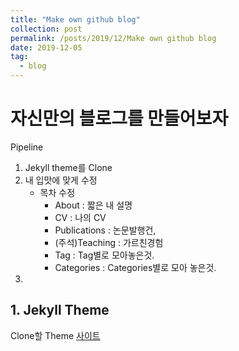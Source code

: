 ```yaml
---
title: "Make own github blog"
collection: post
permalink: /posts/2019/12/Make own github blog
date: 2019-12-05
tag:
  - blog
---
```

# 자신만의  블로그를 만들어보자

Pipeline
1. Jekyll theme를 Clone
2. 내 입맛에 맞게 수정
	-  목차 수정
		- About : 짧은 내 설명
		- CV : 나의 CV
		- Publications : 논문발행건,
		- (주석)Teaching : 가르친경험
		- Tag : Tag별로 모아놓은것.
		- Categories : Categories별로 모아 놓은것.
3.  

## 1. Jekyll Theme
Clone할 Theme [사이트 ](https://github.com/gwangjinjeong/academicpages.github.io)

<!--stackedit_data:
eyJoaXN0b3J5IjpbMTI3MTAxNDUyNl19
-->
